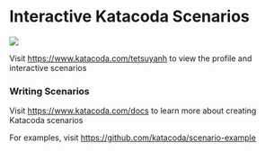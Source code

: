 # Interactive Katacoda Scenarios

[![](http://shields.katacoda.com/katacoda/tetsuyanh/count.svg)](https://www.katacoda.com/tetsuyanh "Get your profile on Katacoda.com")

Visit https://www.katacoda.com/tetsuyanh to view the profile and interactive scenarios

### Writing Scenarios
Visit https://www.katacoda.com/docs to learn more about creating Katacoda scenarios

For examples, visit https://github.com/katacoda/scenario-example
